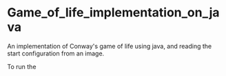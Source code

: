 # Game_of_life_implementation_on_java
An implementation of Conway's game of life using java, and reading the start configuration from an image.


To run the 

